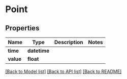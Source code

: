 # Point


## Properties
Name | Type | Description | Notes
------------ | ------------- | ------------- | -------------
**time** | **datetime** |  | 
**value** | **float** |  | 

[[Back to Model list]](../README.md#documentation-for-models) [[Back to API list]](../README.md#documentation-for-api-endpoints) [[Back to README]](../README.md)


